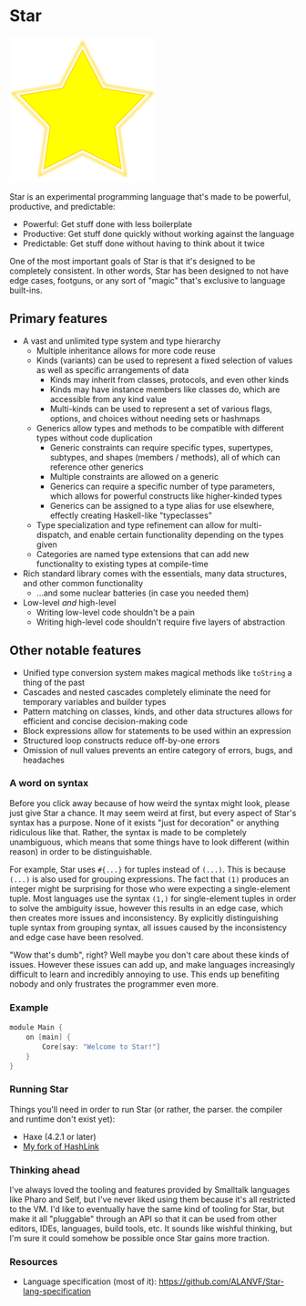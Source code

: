 # Star

![](logo.png)

Star is an experimental programming language that's made to be powerful, productive, and predictable:
- Powerful: Get stuff done with less boilerplate
- Productive: Get stuff done quickly without working against the language
- Predictable: Get stuff done without having to think about it twice

One of the most important goals of Star is that it's designed to be completely consistent. In other words, Star has been designed to not have edge cases, footguns, or any sort of "magic" that's exclusive to language built-ins.


## Primary features

- A vast and unlimited type system and type hierarchy
	- Multiple inheritance allows for more code reuse
	- Kinds (variants) can be used to represent a fixed selection of values as well as specific arrangements of data
		- Kinds may inherit from classes, protocols, and even other kinds
		- Kinds may have instance members like classes do, which are accessible from any kind value
		- Multi-kinds can be used to represent a set of various flags, options, and choices without needing sets or hashmaps
	- Generics allow types and methods to be compatible with different types without code duplication
		- Generic constraints can require specific types, supertypes, subtypes, and shapes (members / methods), all of which can reference other generics
		- Multiple constraints are allowed on a generic
		- Generics can require a specific number of type parameters, which allows for powerful constructs like higher-kinded types
		- Generics can be assigned to a type alias for use elsewhere, effectly creating Haskell-like "typeclasses"
	- Type specialization and type refinement can allow for multi-dispatch, and enable certain functionality depending on the types given
	- Categories are named type extensions that can add new functionality to existing types at compile-time
- Rich standard library comes with the essentials, many data structures, and other common functionality
	- ...and some nuclear batteries (in case you needed them)
- Low-level *and* high-level
	- Writing low-level code shouldn't be a pain
	- Writing high-level code shouldn't require five layers of abstraction


## Other notable features

- Unified type conversion system makes magical methods like `toString` a thing of the past
- Cascades and nested cascades completely eliminate the need for temporary variables and builder types
- Pattern matching on classes, kinds, and other data structures allows for efficient and concise decision-making code
- Block expressions allow for statements to be used within an expression
- Structured loop constructs reduce off-by-one errors
- Omission of null values prevents an entire category of errors, bugs, and headaches


### A word on syntax

Before you click away because of how weird the syntax might look, please just give Star a chance. It may seem weird at first,
but every aspect of Star's syntax has a purpose. None of it exists "just for decoration" or anything ridiculous like that.
Rather, the syntax is made to be completely unambiguous, which means that some things have to look different (within reason)
in order to be distinguishable.

For example, Star uses `#{...}` for tuples instead of `(...)`. This is because `(...)` is also used for grouping expressions.
The fact that `(1)` produces an integer might be surprising for those who were expecting a single-element tuple.
Most languages use the syntax `(1,)` for single-element tuples in order to solve the ambiguity issue, however this results in
an edge case, which then creates more issues and inconsistency. By explicitly distinguishing tuple syntax from grouping syntax,
all issues caused by the inconsistency and edge case have been resolved.

"Wow that's dumb", right? Well maybe you don't care about these kinds of issues. However these issues can add up, and make
languages increasingly difficult to learn and incredibly annoying to use. This ends up benefiting nobody and only frustrates
the programmer even more.


### Example


```swift
module Main {
	on [main] {
		Core[say: "Welcome to Star!"]
	}
}
```


### Running Star

Things you'll need in order to run Star (or rather, the parser. the compiler and runtime don't exist yet):
- Haxe (4.2.1 or later)
- [My fork of HashLink](https://github.com/ALANVF/hashlink/tree/star)


### Thinking ahead

I've always loved the tooling and features provided by Smalltalk languages like Pharo and Self, but I've never liked using them
because it's all restricted to the VM. I'd like to eventually have the same kind of tooling for Star, but make it all "pluggable"
through an API so that it can be used from other editors, IDEs, languages, build tools, etc. It sounds like wishful thinking, but I'm
sure it could somehow be possible once Star gains more traction.


### Resources

- Language specification (most of it): https://github.com/ALANVF/Star-lang-specification
